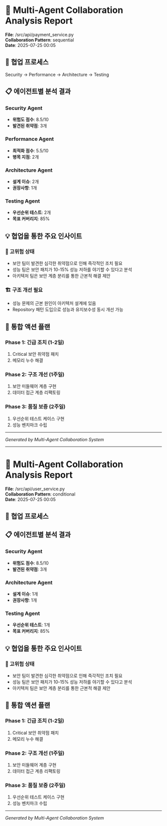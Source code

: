 # 🤝 Multi-Agent Collaboration Analysis Report

**File**: /src/api/payment_service.py  
**Collaboration Pattern**: sequential  
**Date**: 2025-07-25 00:05

## 🔄 협업 프로세스

Security → Performance → Architecture → Testing

## 📋 에이전트별 분석 결과

### Security Agent
- **위험도 점수**: 8.5/10
- **발견된 취약점**: 3개

### Performance Agent
- **최적화 점수**: 5.5/10
- **병목 지점**: 2개

### Architecture Agent
- **설계 이슈**: 2개
- **권장사항**: 1개

### Testing Agent
- **우선순위 테스트**: 2개
- **목표 커버리지**: 85%

## 💡 협업을 통한 주요 인사이트

### 🚨 고위험 상태
- 보안 팀이 발견한 심각한 취약점으로 인해 즉각적인 조치 필요
- 성능 팀은 보안 패치가 10-15% 성능 저하를 야기할 수 있다고 분석
- 아키텍처 팀은 보안 계층 분리를 통한 근본적 해결 제안

### 🏗️ 구조 개선 필요
- 성능 문제의 근본 원인이 아키텍처 설계에 있음
- Repository 패턴 도입으로 성능과 유지보수성 동시 개선 가능

## 📌 통합 액션 플랜

### Phase 1: 긴급 조치 (1-2일)
1. Critical 보안 취약점 패치
2. 메모리 누수 해결

### Phase 2: 구조 개선 (1주일)
1. 보안 미들웨어 계층 구현
2. 데이터 접근 계층 리팩토링

### Phase 3: 품질 보증 (2주일)
1. 우선순위 테스트 케이스 구현
2. 성능 벤치마크 수립

---
*Generated by Multi-Agent Collaboration System*

---

# 🤝 Multi-Agent Collaboration Analysis Report

**File**: /src/api/user_service.py  
**Collaboration Pattern**: conditional  
**Date**: 2025-07-25 00:05

## 🔄 협업 프로세스

## 📋 에이전트별 분석 결과

### Security Agent
- **위험도 점수**: 8.5/10
- **발견된 취약점**: 3개

### Architecture Agent
- **설계 이슈**: 1개
- **권장사항**: 1개

### Testing Agent
- **우선순위 테스트**: 1개
- **목표 커버리지**: 85%

## 💡 협업을 통한 주요 인사이트

### 🚨 고위험 상태
- 보안 팀이 발견한 심각한 취약점으로 인해 즉각적인 조치 필요
- 성능 팀은 보안 패치가 10-15% 성능 저하를 야기할 수 있다고 분석
- 아키텍처 팀은 보안 계층 분리를 통한 근본적 해결 제안

## 📌 통합 액션 플랜

### Phase 1: 긴급 조치 (1-2일)
1. Critical 보안 취약점 패치
2. 메모리 누수 해결

### Phase 2: 구조 개선 (1주일)
1. 보안 미들웨어 계층 구현
2. 데이터 접근 계층 리팩토링

### Phase 3: 품질 보증 (2주일)
1. 우선순위 테스트 케이스 구현
2. 성능 벤치마크 수립

---
*Generated by Multi-Agent Collaboration System*